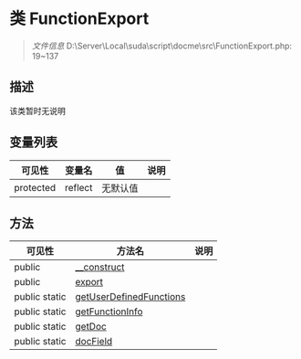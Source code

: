 #  类 FunctionExport

> *文件信息* D:\Server\Local\suda\script\docme\src\FunctionExport.php: 19~137



## 描述

该类暂时无说明





## 变量列表
| 可见性 |  变量名  |  值| 说明 |
|--------|----|---|---|
| protected   | reflect | 无默认值 | | 



## 方法


| 可见性 | 方法名 | 说明 |
|--------|-------|------|
| public |[__construct](FunctionExport/__construct.md) |  |
| public |[export](FunctionExport/export.md) |  |
| public static|[getUserDefinedFunctions](FunctionExport/getUserDefinedFunctions.md) |  |
| public static|[getFunctionInfo](FunctionExport/getFunctionInfo.md) |  |
| public static|[getDoc](FunctionExport/getDoc.md) |  |
| public static|[docField](FunctionExport/docField.md) |  |
